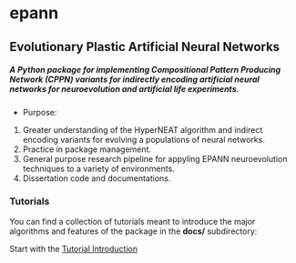 # epann

## Evolutionary Plastic Artificial Neural Networks

##### A Python package for implementing Compositional Pattern Producing Network (CPPN) variants for indirectly encoding artificial neural networks for neuroevolution and artificial life experiments.

- Purpose:
1. Greater understanding of the HyperNEAT algorithm and indirect encoding variants for evolving a populations of neural networks.
2. Practice in package management.
3. General purpose research pipeline for appyling EPANN neuroevolution techniques to a variety of environments.
4. Dissertation code and documentations.

### Tutorials

You can find a collection of tutorials meant to introduce the major algorithms and features of the package in the **docs/** subdirectory:

Start with the [Tutorial Introduction](https://github.com/chadwcarlson/epann/tree/master/tutorials)




